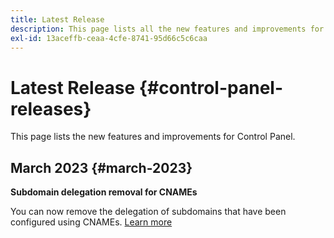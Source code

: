 ```yaml
---
title: Latest Release
description: This page lists all the new features and improvements for Control Panel
exl-id: 13aceffb-ceaa-4cfe-8741-95d66c5c6caa
---
```

# Latest Release {#control-panel-releases}

This page lists the new features and improvements for Control Panel.

## March 2023 {#march-2023}

**Subdomain delegation removal for CNAMEs**

You can now remove the delegation of subdomains that have been configured using CNAMEs. [Learn more](../subdomains-certificates/using/remove-delegated-subdomains.md)